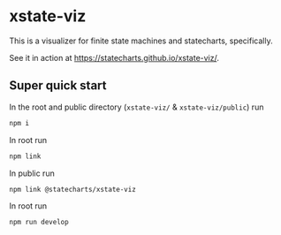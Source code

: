 # xstate-viz

This is a visualizer for finite state machines and statecharts, specifically.

See it in action at https://statecharts.github.io/xstate-viz/.


## Super quick start

In the root and public directory (`xstate-viz/` & `xstate-viz/public`) run
```bash
npm i
```

In root run
```bash
npm link
```

In public run 
```bash
npm link @statecharts/xstate-viz
```

In root run
```bash
npm run develop
```
